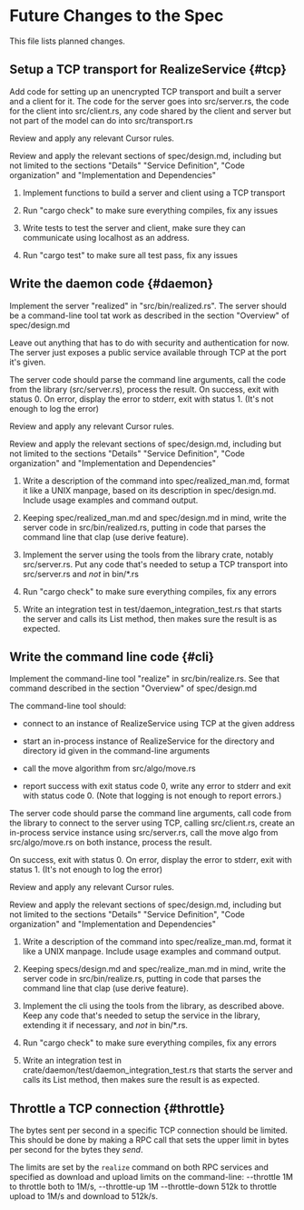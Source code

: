 # Future Changes to the Spec

This file lists planned changes.

## Setup a TCP transport for RealizeService {#tcp}

Add code for setting up an unencrypted TCP transport and built a
server and a client for it. The code for the server goes into
src/server.rs, the code for the client into src/client.rs, any code
shared by the client and server but not part of the model can do into
src/transport.rs

Review and apply any relevant Cursor rules.

Review and apply the relevant sections of spec/design.md, including
but not limited to the sections "Details" "Service Definition", "Code
organization" and "Implementation and Dependencies"

1. Implement functions to build a server and client using a TCP
   transport

2. Run "cargo check" to make sure everything compiles, fix any issues

3. Write tests to test the server and client, make sure they can
   communicate using localhost as an address.

4. Run "cargo test" to make sure all test pass, fix any issues

## Write the daemon code {#daemon}

Implement the server "realized" in "src/bin/realized.rs". The server
should be a command-line tool tat work as described in the section
"Overview" of spec/design.md

Leave out anything that has to do with security and authentication for
now. The server just exposes a public service available through TCP at
the port it's given.

The server code should parse the command line arguments, call the code
from the library (src/server.rs), process the result. On success, exit
with status 0. On error, display the error to stderr, exit with
status 1. (It's not enough to log the error)

Review and apply any relevant Cursor rules.

Review and apply the relevant sections of spec/design.md, including
but not limited to the sections "Details" "Service Definition", "Code
organization" and "Implementation and Dependencies"

1. Write a description of the command into spec/realized_man.md,
   format it like a UNIX manpage, based on its description in
   spec/design.md. Include usage examples and command output.

2. Keeping spec/realized_man.md and spec/design.md in mind, write the
   server code in src/bin/realized.rs, putting in code that parses the
   command line that clap (use derive feature).

2. Implement the server using the tools from the library crate,
   notably src/server.rs. Put any code that's needed to setup
   a TCP transport into src/server.rs and *not* in bin/*.rs

3. Run "cargo check" to make sure everything compiles, fix any errors

4. Write an integration test in
   test/daemon_integration_test.rs that starts the
   server and calls its List method, then makes sure the result is
   as expected.

## Write the command line code {#cli}

Implement the command-line tool "realize" in src/bin/realize.rs. See
that command described in the section "Overview" of spec/design.md


The command-line tool should:

- connect to an instance of RealizeService using TCP at the given address

- start an in-process instance of RealizeService for the directory and
  directory id given in the command-line arguments

- call the move algorithm from src/algo/move.rs

- report success with exit status code 0, write any error to stderr
  and exit with status code 0. (Note that logging is not enough to
  report errors.)

The server code should parse the command line arguments, call code
from the library to connect to the server using TCP, calling
src/client.rs, create an in-process service instance using
src/server.rs, call the move algo from src/algo/move.rs on both
instance, process the result.

On success, exit with status 0. On error, display the error to stderr,
exit with status 1. (It's not enough to log the error)

Review and apply any relevant Cursor rules.

Review and apply the relevant sections of spec/design.md, including
but not limited to the sections "Details" "Service Definition", "Code
organization" and "Implementation and Dependencies"


1. Write a description of the command into spec/realize_man.md,
   format it like a UNIX manpage. Include usage examples and command
   output.

2. Keeping specs/design.md and spec/realize_man.md in mind, write the
   server code in src/bin/realize.rs, putting in code that
   parses the command line that clap (use derive feature).

3. Implement the cli using the tools from the library, as described
   above. Keep any code that's needed to setup the service in
   the library, extending it if necessary, and *not* in bin/*.rs.

4. Run "cargo check" to make sure everything compiles, fix any errors

5. Write an integration test in
   crate/daemon/test/daemon_integration_test.rs that starts the
   server and calls its List method, then makes sure the result is
   as expected.

## Throttle a TCP connection {#throttle}

The bytes sent per second in a specific TCP connection should be
limited. This should be done by making a RPC call that sets the upper
limit in bytes per second for the bytes they *send*.

The limits are set by the `realize` command on both RPC services and
specified as download and upload limits on the command-line:
--throttle 1M to throttle both to 1M/s, --throttle-up 1M
--throttle-down 512k to throttle upload to 1M/s and download to
512k/s.

